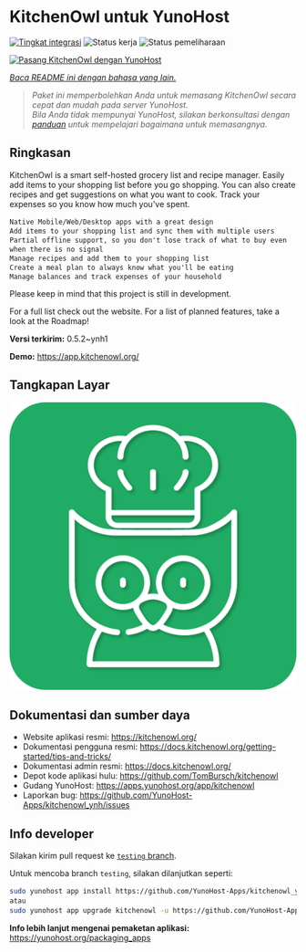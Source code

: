 <!--
N.B.: README ini dibuat secara otomatis oleh <https://github.com/YunoHost/apps/tree/master/tools/readme_generator>
Ini TIDAK boleh diedit dengan tangan.
-->

# KitchenOwl untuk YunoHost

[![Tingkat integrasi](https://dash.yunohost.org/integration/kitchenowl.svg)](https://ci-apps.yunohost.org/ci/apps/kitchenowl/) ![Status kerja](https://ci-apps.yunohost.org/ci/badges/kitchenowl.status.svg) ![Status pemeliharaan](https://ci-apps.yunohost.org/ci/badges/kitchenowl.maintain.svg)

[![Pasang KitchenOwl dengan YunoHost](https://install-app.yunohost.org/install-with-yunohost.svg)](https://install-app.yunohost.org/?app=kitchenowl)

*[Baca README ini dengan bahasa yang lain.](./ALL_README.md)*

> *Paket ini memperbolehkan Anda untuk memasang KitchenOwl secara cepat dan mudah pada server YunoHost.*  
> *Bila Anda tidak mempunyai YunoHost, silakan berkonsultasi dengan [panduan](https://yunohost.org/install) untuk mempelajari bagaimana untuk memasangnya.*

## Ringkasan

KitchenOwl is a smart self-hosted grocery list and recipe manager. Easily add items to your shopping list before you go shopping. You can also create recipes and get suggestions on what you want to cook. Track your expenses so you know how much you've spent.

    Native Mobile/Web/Desktop apps with a great design
    Add items to your shopping list and sync them with multiple users
    Partial offline support, so you don't lose track of what to buy even when there is no signal
    Manage recipes and add them to your shopping list
    Create a meal plan to always know what you'll be eating
    Manage balances and track expenses of your household

Please keep in mind that this project is still in development.

For a full list check out the website. For a list of planned features, take a look at the Roadmap!

**Versi terkirim:** 0.5.2~ynh1

**Demo:** <https://app.kitchenowl.org/>

## Tangkapan Layar

![Tangkapan Layar pada KitchenOwl](./doc/screenshots/kitchenowl.png)

## Dokumentasi dan sumber daya

- Website aplikasi resmi: <https://kitchenowl.org/>
- Dokumentasi pengguna resmi: <https://docs.kitchenowl.org/getting-started/tips-and-tricks/>
- Dokumentasi admin resmi: <https://docs.kitchenowl.org/>
- Depot kode aplikasi hulu: <https://github.com/TomBursch/kitchenowl>
- Gudang YunoHost: <https://apps.yunohost.org/app/kitchenowl>
- Laporkan bug: <https://github.com/YunoHost-Apps/kitchenowl_ynh/issues>

## Info developer

Silakan kirim pull request ke [`testing` branch](https://github.com/YunoHost-Apps/kitchenowl_ynh/tree/testing).

Untuk mencoba branch `testing`, silakan dilanjutkan seperti:

```bash
sudo yunohost app install https://github.com/YunoHost-Apps/kitchenowl_ynh/tree/testing --debug
atau
sudo yunohost app upgrade kitchenowl -u https://github.com/YunoHost-Apps/kitchenowl_ynh/tree/testing --debug
```

**Info lebih lanjut mengenai pemaketan aplikasi:** <https://yunohost.org/packaging_apps>
